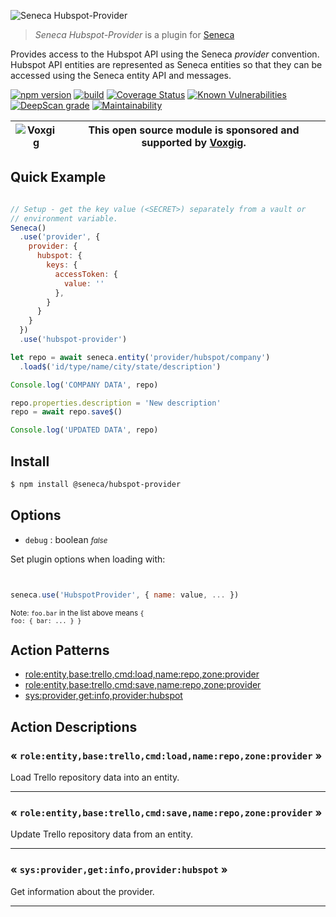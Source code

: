![Seneca Hubspot-Provider](http://senecajs.org/files/assets/seneca-logo.png)

> _Seneca Hubspot-Provider_ is a plugin for [Seneca](http://senecajs.org)


Provides access to the Hubspot API using the Seneca *provider*
convention. Hubspot API entities are represented as Seneca entities so
that they can be accessed using the Seneca entity API and messages.


[![npm version](https://img.shields.io/npm/v/@seneca/trello-provider.svg)](https://npmjs.com/package/@seneca/trello-provider)
[![build](https://github.com/senecajs/seneca-trello-provider/actions/workflows/build.yml/badge.svg)](https://github.com/senecajs/seneca-trello-provider/actions/workflows/build.yml)
[![Coverage Status](https://coveralls.io/repos/github/senecajs/seneca-trello-provider/badge.svg?branch=main)](https://coveralls.io/github/senecajs/seneca-trello-provider?branch=main)
[![Known Vulnerabilities](https://snyk.io/test/github/senecajs/seneca-trello-provider/badge.svg)](https://snyk.io/test/github/senecajs/seneca-trello-provider)
[![DeepScan grade](https://deepscan.io/api/teams/5016/projects/19462/branches/505954/badge/grade.svg)](https://deepscan.io/dashboard#view=project&tid=5016&pid=19462&bid=505954)
[![Maintainability](https://api.codeclimate.com/v1/badges/f76e83896b731bb5d609/maintainability)](https://codeclimate.com/github/senecajs/seneca-trello-provider/maintainability)


| ![Voxgig](https://www.voxgig.com/res/img/vgt01r.png) | This open source module is sponsored and supported by [Voxgig](https://www.voxgig.com). |
|---|---|


## Quick Example


```js

// Setup - get the key value (<SECRET>) separately from a vault or
// environment variable.
Seneca()
  .use('provider', {
    provider: {
      hubspot: {
        keys: {
          accessToken: {
            value: ''
          },
        }
      }
    }
  })
  .use('hubspot-provider')

let repo = await seneca.entity('provider/hubspot/company')
  .load$('id/type/name/city/state/description')

Console.log('COMPANY DATA', repo)

repo.properties.description = 'New description'
repo = await repo.save$()

Console.log('UPDATED DATA', repo)

```

## Install

```sh
$ npm install @seneca/hubspot-provider
```



<!--START:options-->


## Options

* `debug` : boolean <i><small>false</small></i>


Set plugin options when loading with:
```js


seneca.use('HubspotProvider', { name: value, ... })


```


<small>Note: <code>foo.bar</code> in the list above means 
<code>{ foo: { bar: ... } }</code></small> 



<!--END:options-->

<!--START:action-list-->


## Action Patterns

* [role:entity,base:trello,cmd:load,name:repo,zone:provider](#-roleentitybasetrellocmdloadnamerepozoneprovider-)
* [role:entity,base:trello,cmd:save,name:repo,zone:provider](#-roleentitybasetrellocmdsavenamerepozoneprovider-)
* [sys:provider,get:info,provider:hubspot](#-sysprovidergetinfoproviderhubspot-)


<!--END:action-list-->

<!--START:action-desc-->


## Action Descriptions

### &laquo; `role:entity,base:trello,cmd:load,name:repo,zone:provider` &raquo;

Load Trello repository data into an entity.



----------
### &laquo; `role:entity,base:trello,cmd:save,name:repo,zone:provider` &raquo;

Update Trello repository data from an entity.



----------
### &laquo; `sys:provider,get:info,provider:hubspot` &raquo;

Get information about the provider.



----------


<!--END:action-desc-->

